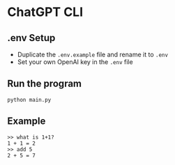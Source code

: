 # ChatGPT CLI

## .env Setup

- Duplicate the `.env.example` file and rename it to `.env` 
- Set your own OpenAI key in the `.env` file

## Run the program

```
python main.py
```

## Example

```
>> what is 1+1?
1 + 1 = 2
>> add 5
2 + 5 = 7
```